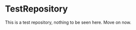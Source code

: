 TestRepository
==============

This is a test repository, nothing to be seen here. Move on now.  
 
 
   
     
   
          
     
     
  
    
   
    
    
 
  
    
 
 
   
 
 
  
 
